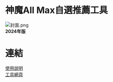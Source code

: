 # 神魔All Max自選推薦工具

![封面.png](https://hiteku.github.io/img/tos/tool/tosAllMax/cover.png)  
**2024年版**  

# 連結

[使用說明](https://forum.gamer.com.tw/Co.php?bsn=23805&sn=4096563)  
[工具網頁](https://chaohanlin.github.io/tosAllMax/)
